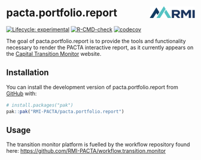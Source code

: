 
# pacta.portfolio.report <img src="man/figures/logo.png" align="right" width="120"/>

<!-- badges: start -->
[![Lifecycle: experimental](https://img.shields.io/badge/lifecycle-experimental-orange.svg)](https://lifecycle.r-lib.org/articles/stages.html#experimental)
[![R-CMD-check](https://github.com/RMI-PACTA/pacta.portfolio.report/actions/workflows/R-CMD-check.yaml/badge.svg)](https://github.com/RMI-PACTA/pacta.portfolio.report/actions/workflows/R-CMD-check.yaml)
[![codecov](https://codecov.io/gh/RMI-PACTA/pacta.portfolio.report/graph/badge.svg)](https://codecov.io/gh/RMI-PACTA/pacta.portfolio.report)
<!-- badges: end -->

The goal of pacta.portfolio.report is to provide the tools and functionality 
necessary to render the PACTA interactive report, as it currently appears on the 
[Capital Transition Monitor](https://platform.transitionmonitor.com/) website. 

## Installation

You can install the development version of pacta.portfolio.report from [GitHub](https://github.com/) with:

``` r
# install.packages("pak")
pak::pak("RMI-PACTA/pacta.portfolio.report")
```

## Usage

The transition monitor platform is fuelled by the workflow repository found here: https://github.com/RMI-PACTA/workflow.transition.monitor
